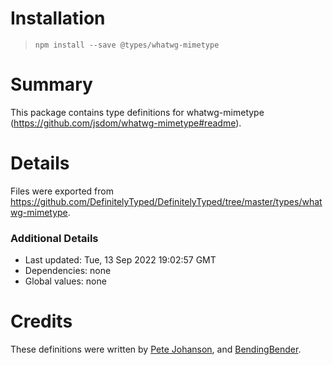 # Installation
> `npm install --save @types/whatwg-mimetype`

# Summary
This package contains type definitions for whatwg-mimetype (https://github.com/jsdom/whatwg-mimetype#readme).

# Details
Files were exported from https://github.com/DefinitelyTyped/DefinitelyTyped/tree/master/types/whatwg-mimetype.

### Additional Details
 * Last updated: Tue, 13 Sep 2022 19:02:57 GMT
 * Dependencies: none
 * Global values: none

# Credits
These definitions were written by [Pete Johanson](https://github.com/petejohanson), and [BendingBender](https://github.com/BendingBender).
